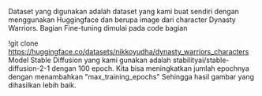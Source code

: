 Dataset yang digunakan adalah dataset yang kami buat sendiri dengan menggunakan Huggingface dan berupa image dari character Dynasty Warriors. Bagian Fine-tuning dimulai pada code bagian 

!git clone https://huggingface.co/datasets/nikkoyudha/dynasty_warriors_characters 
Model Stable Diffusion yang kami gunakan adalah stabilityai/stable-diffusion-2-1 dengan 100 epoch. Kita bisa meningkatkan jumlah epochnya dengan menambahkan 
"max_training_epochs"
Sehingga hasil gambar yang dihasilkan lebih baik.
